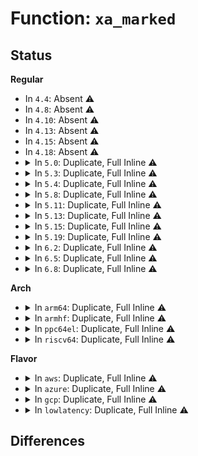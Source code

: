 # Function: <code>xa_marked</code>

## Status
<b>Regular</b>
<ul>
<li>
In <code>4.4</code>: Absent ⚠️
</li>
<li>
In <code>4.8</code>: Absent ⚠️
</li>
<li>
In <code>4.10</code>: Absent ⚠️
</li>
<li>
In <code>4.13</code>: Absent ⚠️
</li>
<li>
In <code>4.15</code>: Absent ⚠️
</li>
<li>
In <code>4.18</code>: Absent ⚠️
</li>
<li>
<details>
<summary>In <code>5.0</code>: Duplicate, Full Inline ⚠️</summary>

**Collision:** Static Duplication

**Inline:** Full

**Transformation:** False

**Instances:**

```
In mm/page-writeback.c (ffffffff8120f141)
Location: include/linux/xarray.h:357
Inline: True
Inline callers:
  - mm/page-writeback.c:__test_set_page_writeback
  - mm/page-writeback.c:test_clear_page_writeback
```
```
In mm/memfd.c (ffffffff812a8f89)
Location: include/linux/xarray.h:357
Inline: True
Inline callers:
  - mm/memfd.c:memfd_fcntl
```
```
In fs/fs-writeback.c (ffffffff812e127d)
Location: include/linux/xarray.h:357
Inline: True
Inline callers:
  - fs/fs-writeback.c:sync_inodes_sb
  - fs/fs-writeback.c:writeback_sb_inodes
  - fs/fs-writeback.c:writeback_single_inode
  - fs/fs-writeback.c:__writeback_single_inode
```
```
In fs/ext4/inode.c (ffffffff8136f382)
Location: include/linux/xarray.h:357
Inline: True
Inline callers:
  - fs/ext4/inode.c:ext4_punch_hole
  - fs/ext4/inode.c:ext4_bmap
  - fs/ext4/inode.c:ext4_writepages
```
```
In lib/xarray.c (ffffffff81a16d6f)
Location: include/linux/xarray.h:357
Inline: True
Inline callers:
  - lib/xarray.c:xas_find_marked
  - lib/xarray.c:xas_create
  - lib/xarray.c:xas_create
```
</details>
</li>
<li>
<details>
<summary>In <code>5.3</code>: Duplicate, Full Inline ⚠️</summary>

**Collision:** Static Duplication

**Inline:** Full

**Transformation:** False

**Instances:**

```
In mm/page-writeback.c (ffffffff8121ec60)
Location: include/linux/xarray.h:414
Inline: True
Inline callers:
  - mm/page-writeback.c:__test_set_page_writeback
  - mm/page-writeback.c:test_clear_page_writeback
```
```
In mm/memfd.c (ffffffff812c5447)
Location: include/linux/xarray.h:414
Inline: True
Inline callers:
  - mm/memfd.c:memfd_wait_for_pins
```
```
In fs/fs-writeback.c (ffffffff812ff9e5)
Location: include/linux/xarray.h:414
Inline: True
Inline callers:
  - fs/fs-writeback.c:sync_inodes_sb
  - fs/fs-writeback.c:writeback_sb_inodes
  - fs/fs-writeback.c:writeback_single_inode
  - fs/fs-writeback.c:__writeback_single_inode
```
```
In fs/ext4/inode.c (ffffffff813988d4)
Location: include/linux/xarray.h:414
Inline: True
Inline callers:
  - fs/ext4/inode.c:ext4_punch_hole
  - fs/ext4/inode.c:ext4_bmap
  - fs/ext4/inode.c:ext4_writepages
```
```
In lib/xarray.c (ffffffff81a868ff)
Location: include/linux/xarray.h:414
Inline: True
Inline callers:
  - lib/xarray.c:xas_find_marked
  - lib/xarray.c:xas_create
  - lib/xarray.c:xas_create
```
</details>
</li>
<li>
<details>
<summary>In <code>5.4</code>: Duplicate, Full Inline ⚠️</summary>

**Collision:** Static Duplication

**Inline:** Full

**Transformation:** False

**Instances:**

```
In mm/filemap.c (ffffffff81225fdc)
Location: include/linux/xarray.h:414
Inline: True
Inline callers:
  - mm/filemap.c:__filemap_fdatawrite_range
```
```
In mm/page-writeback.c (ffffffff8122c700)
Location: include/linux/xarray.h:414
Inline: True
Inline callers:
  - mm/page-writeback.c:__test_set_page_writeback
  - mm/page-writeback.c:test_clear_page_writeback
```
```
In mm/memfd.c (ffffffff812d6e1b)
Location: include/linux/xarray.h:414
Inline: True
Inline callers:
  - mm/memfd.c:memfd_wait_for_pins
```
```
In fs/fs-writeback.c (ffffffff81314904)
Location: include/linux/xarray.h:414
Inline: True
Inline callers:
  - fs/fs-writeback.c:sync_inodes_sb
  - fs/fs-writeback.c:writeback_sb_inodes
  - fs/fs-writeback.c:writeback_single_inode
  - fs/fs-writeback.c:__writeback_single_inode
```
```
In fs/ext4/inode.c (ffffffff813b1364)
Location: include/linux/xarray.h:414
Inline: True
Inline callers:
  - fs/ext4/inode.c:ext4_punch_hole
  - fs/ext4/inode.c:ext4_bmap
  - fs/ext4/inode.c:ext4_writepages
```
```
In lib/xarray.c (ffffffff81abdbc6)
Location: include/linux/xarray.h:414
Inline: True
Inline callers:
  - lib/xarray.c:xas_find_marked
  - lib/xarray.c:xas_create
  - lib/xarray.c:xas_create
```
</details>
</li>
<li>
<details>
<summary>In <code>5.8</code>: Duplicate, Full Inline ⚠️</summary>

**Collision:** Static Duplication

**Inline:** Full

**Transformation:** False

**Instances:**

```
In mm/filemap.c (ffffffff81251116)
Location: include/linux/xarray.h:414
Inline: True
Inline callers:
  - mm/filemap.c:__filemap_fdatawrite_range
```
```
In mm/page-writeback.c (ffffffff8125a01c)
Location: include/linux/xarray.h:414
Inline: True
Inline callers:
  - mm/page-writeback.c:__test_set_page_writeback
  - mm/page-writeback.c:test_clear_page_writeback
```
```
In mm/memfd.c (ffffffff8130bf87)
Location: include/linux/xarray.h:414
Inline: True
Inline callers:
  - mm/memfd.c:memfd_wait_for_pins
```
```
In fs/fs-writeback.c (ffffffff8134ba5a)
Location: include/linux/xarray.h:414
Inline: True
Inline callers:
  - fs/fs-writeback.c:wait_sb_inodes
  - fs/fs-writeback.c:writeback_sb_inodes
  - fs/fs-writeback.c:writeback_single_inode
  - fs/fs-writeback.c:__writeback_single_inode
```
```
In fs/ext4/inode.c (ffffffff813fcfc0)
Location: include/linux/xarray.h:414
Inline: True
Inline callers:
  - fs/ext4/inode.c:ext4_punch_hole
  - fs/ext4/inode.c:ext4_bmap
  - fs/ext4/inode.c:ext4_writepages
```
```
In lib/xarray.c (ffffffff815fb286)
Location: include/linux/xarray.h:414
Inline: True
Inline callers:
  - lib/xarray.c:xa_get_mark
  - lib/xarray.c:xas_find_marked
  - lib/xarray.c:xas_expand
  - lib/xarray.c:xas_expand
```
</details>
</li>
<li>
<details>
<summary>In <code>5.11</code>: Duplicate, Full Inline ⚠️</summary>

**Collision:** Static Duplication

**Inline:** Full

**Transformation:** False

**Instances:**

```
In mm/filemap.c (ffffffff8125c7a6)
Location: include/linux/xarray.h:414
Inline: True
Inline callers:
  - mm/filemap.c:__filemap_fdatawrite_range
```
```
In mm/page-writeback.c (ffffffff81265778)
Location: include/linux/xarray.h:414
Inline: True
Inline callers:
  - mm/page-writeback.c:__test_set_page_writeback
  - mm/page-writeback.c:test_clear_page_writeback
```
```
In mm/memfd.c (ffffffff81317e47)
Location: include/linux/xarray.h:414
Inline: True
Inline callers:
  - mm/memfd.c:memfd_wait_for_pins
```
```
In fs/fs-writeback.c (ffffffff8135897a)
Location: include/linux/xarray.h:414
Inline: True
Inline callers:
  - fs/fs-writeback.c:wait_sb_inodes
  - fs/fs-writeback.c:writeback_sb_inodes
  - fs/fs-writeback.c:writeback_single_inode
  - fs/fs-writeback.c:__writeback_single_inode
```
```
In fs/ext4/inode.c (ffffffff8140f72d)
Location: include/linux/xarray.h:414
Inline: True
Inline callers:
  - fs/ext4/inode.c:ext4_punch_hole
  - fs/ext4/inode.c:ext4_bmap
  - fs/ext4/inode.c:ext4_writepages
```
```
In lib/xarray.c (ffffffff8161fdf4)
Location: include/linux/xarray.h:414
Inline: True
Inline callers:
  - lib/xarray.c:xa_get_mark
  - lib/xarray.c:xas_find_marked
  - lib/xarray.c:xas_expand
  - lib/xarray.c:xas_expand
```
</details>
</li>
<li>
<details>
<summary>In <code>5.13</code>: Duplicate, Full Inline ⚠️</summary>

**Collision:** Static Duplication

**Inline:** Full

**Transformation:** False

**Instances:**

```
In mm/filemap.c (ffffffff8125dbd8)
Location: include/linux/xarray.h:416
Inline: True
Inline callers:
  - mm/filemap.c:filemap_range_needs_writeback
  - mm/filemap.c:__filemap_fdatawrite_range
```
```
In mm/page-writeback.c (ffffffff8126a27a)
Location: include/linux/xarray.h:416
Inline: True
Inline callers:
  - mm/page-writeback.c:__test_set_page_writeback
  - mm/page-writeback.c:test_clear_page_writeback
```
```
In mm/memfd.c (ffffffff8131e037)
Location: include/linux/xarray.h:416
Inline: True
Inline callers:
  - mm/memfd.c:memfd_wait_for_pins
```
```
In fs/fs-writeback.c (ffffffff8135f37a)
Location: include/linux/xarray.h:416
Inline: True
Inline callers:
  - fs/fs-writeback.c:wait_sb_inodes
  - fs/fs-writeback.c:writeback_sb_inodes
  - fs/fs-writeback.c:writeback_single_inode
  - fs/fs-writeback.c:__writeback_single_inode
```
```
In fs/ext4/inode.c (ffffffff81415aad)
Location: include/linux/xarray.h:416
Inline: True
Inline callers:
  - fs/ext4/inode.c:ext4_punch_hole
  - fs/ext4/inode.c:ext4_bmap
  - fs/ext4/inode.c:ext4_writepages
```
```
In lib/xarray.c (ffffffff81603574)
Location: include/linux/xarray.h:416
Inline: True
Inline callers:
  - lib/xarray.c:xa_get_mark
  - lib/xarray.c:xas_find_marked
```
</details>
</li>
<li>
<details>
<summary>In <code>5.15</code>: Duplicate, Full Inline ⚠️</summary>

**Collision:** Static Duplication

**Inline:** Full

**Transformation:** False

**Instances:**

```
In mm/filemap.c (ffffffff81299e95)
Location: include/linux/xarray.h:416
Inline: True
Inline callers:
  - mm/filemap.c:filemap_range_needs_writeback
```
```
In mm/page-writeback.c (ffffffff812a6f0d)
Location: include/linux/xarray.h:416
Inline: True
Inline callers:
  - mm/page-writeback.c:__test_set_page_writeback
  - mm/page-writeback.c:test_clear_page_writeback
  - mm/page-writeback.c:test_clear_page_writeback
```
```
In mm/memfd.c (ffffffff8136b417)
Location: include/linux/xarray.h:416
Inline: True
Inline callers:
  - mm/memfd.c:memfd_wait_for_pins
```
```
In fs/fs-writeback.c (ffffffff813adf8a)
Location: include/linux/xarray.h:416
Inline: True
Inline callers:
  - fs/fs-writeback.c:wait_sb_inodes
  - fs/fs-writeback.c:writeback_sb_inodes
  - fs/fs-writeback.c:writeback_single_inode
  - fs/fs-writeback.c:__writeback_single_inode
  - fs/fs-writeback.c:inode_do_switch_wbs
```
```
In fs/ext4/inode.c (ffffffff81468fc9)
Location: include/linux/xarray.h:416
Inline: True
Inline callers:
  - fs/ext4/inode.c:ext4_punch_hole
  - fs/ext4/inode.c:ext4_bmap
  - fs/ext4/inode.c:ext4_writepages
```
```
In lib/xarray.c (ffffffff81671f3e)
Location: include/linux/xarray.h:416
Inline: True
Inline callers:
  - lib/xarray.c:xa_get_mark
  - lib/xarray.c:xas_find_marked
```
</details>
</li>
<li>
<details>
<summary>In <code>5.19</code>: Duplicate, Full Inline ⚠️</summary>

**Collision:** Static Duplication

**Inline:** Full

**Transformation:** False

**Instances:**

```
In mm/filemap.c (ffffffff812f5861)
Location: include/linux/xarray.h:417
Inline: True
Inline callers:
  - mm/filemap.c:generic_file_read_iter
```
```
In mm/page-writeback.c (ffffffff812ff0e8)
Location: include/linux/xarray.h:417
Inline: True
Inline callers:
  - mm/page-writeback.c:__folio_start_writeback
  - mm/page-writeback.c:__folio_end_writeback
  - mm/page-writeback.c:__folio_end_writeback
```
```
In mm/memfd.c (ffffffff813e94a6)
Location: include/linux/xarray.h:417
Inline: True
Inline callers:
  - mm/memfd.c:memfd_wait_for_pins
```
```
In fs/fs-writeback.c (ffffffff81435109)
Location: include/linux/xarray.h:417
Inline: True
Inline callers:
  - fs/fs-writeback.c:sync_inodes_sb
  - fs/fs-writeback.c:writeback_sb_inodes
  - fs/fs-writeback.c:writeback_single_inode
  - fs/fs-writeback.c:__writeback_single_inode
  - fs/fs-writeback.c:inode_do_switch_wbs
```
```
In fs/iomap/direct-io.c (ffffffff8148d72e)
Location: include/linux/xarray.h:417
Inline: True
Inline callers:
  - fs/iomap/direct-io.c:__iomap_dio_rw
```
```
In fs/ext4/inode.c (ffffffff814e8d9b)
Location: include/linux/xarray.h:417
Inline: True
Inline callers:
  - fs/ext4/inode.c:ext4_punch_hole
  - fs/ext4/inode.c:ext4_bmap
  - fs/ext4/inode.c:ext4_writepages
```
```
In block/fops.c (ffffffff81670e52)
Location: include/linux/xarray.h:417
Inline: True
Inline callers:
  - block/fops.c:blkdev_read_iter
```
```
In lib/xarray.c (ffffffff8178c65a)
Location: include/linux/xarray.h:417
Inline: True
Inline callers:
  - lib/xarray.c:xa_get_mark
  - lib/xarray.c:xas_find_marked
```
</details>
</li>
<li>
<details>
<summary>In <code>6.2</code>: Duplicate, Full Inline ⚠️</summary>

**Collision:** Static Duplication

**Inline:** Full

**Transformation:** False

**Instances:**

```
In mm/filemap.c (ffffffff8135f71b)
Location: include/linux/xarray.h:418
Inline: True
Inline callers:
  - mm/filemap.c:generic_file_read_iter
```
```
In mm/page-writeback.c (ffffffff8136980f)
Location: include/linux/xarray.h:418
Inline: True
Inline callers:
  - mm/page-writeback.c:__folio_start_writeback
  - mm/page-writeback.c:__folio_end_writeback
  - mm/page-writeback.c:__folio_end_writeback
```
```
In mm/memfd.c (ffffffff81471486)
Location: include/linux/xarray.h:418
Inline: True
Inline callers:
  - mm/memfd.c:memfd_wait_for_pins
```
```
In fs/fs-writeback.c (ffffffff814c3149)
Location: include/linux/xarray.h:418
Inline: True
Inline callers:
  - fs/fs-writeback.c:sync_inodes_sb
  - fs/fs-writeback.c:writeback_sb_inodes
  - fs/fs-writeback.c:writeback_single_inode
  - fs/fs-writeback.c:__writeback_single_inode
  - fs/fs-writeback.c:inode_do_switch_wbs
```
```
In fs/iomap/direct-io.c (ffffffff815209ab)
Location: include/linux/xarray.h:418
Inline: True
Inline callers:
  - fs/iomap/direct-io.c:__iomap_dio_rw
```
```
In fs/ext4/inode.c (ffffffff815828ab)
Location: include/linux/xarray.h:418
Inline: True
Inline callers:
  - fs/ext4/inode.c:ext4_punch_hole
  - fs/ext4/inode.c:ext4_bmap
  - fs/ext4/inode.c:ext4_do_writepages
```
```
In block/fops.c (ffffffff8172c582)
Location: include/linux/xarray.h:418
Inline: True
Inline callers:
  - block/fops.c:blkdev_read_iter
```
```
In lib/xarray.c (ffffffff82049cfa)
Location: include/linux/xarray.h:418
Inline: True
Inline callers:
  - lib/xarray.c:xa_get_mark
  - lib/xarray.c:xas_find_marked
```
</details>
</li>
<li>
<details>
<summary>In <code>6.5</code>: Duplicate, Full Inline ⚠️</summary>

**Collision:** Static Duplication

**Inline:** Full

**Transformation:** False

**Instances:**

```
In mm/filemap.c (ffffffff81392153)
Location: include/linux/xarray.h:418
Inline: True
Inline callers:
  - mm/filemap.c:kiocb_write_and_wait
```
```
In mm/page-writeback.c (ffffffff8139b9ac)
Location: include/linux/xarray.h:418
Inline: True
Inline callers:
  - mm/page-writeback.c:__folio_start_writeback
  - mm/page-writeback.c:__folio_end_writeback
  - mm/page-writeback.c:__folio_end_writeback
```
```
In mm/memfd.c (ffffffff814a59b0)
Location: include/linux/xarray.h:418
Inline: True
Inline callers:
  - mm/memfd.c:memfd_wait_for_pins
```
```
In fs/fs-writeback.c (ffffffff814f8529)
Location: include/linux/xarray.h:418
Inline: True
Inline callers:
  - fs/fs-writeback.c:sync_inodes_sb
  - fs/fs-writeback.c:writeback_sb_inodes
  - fs/fs-writeback.c:writeback_single_inode
  - fs/fs-writeback.c:__writeback_single_inode
  - fs/fs-writeback.c:inode_do_switch_wbs
```
```
In fs/ext4/inode.c (ffffffff815b94a1)
Location: include/linux/xarray.h:418
Inline: True
Inline callers:
  - fs/ext4/inode.c:ext4_punch_hole
  - fs/ext4/inode.c:ext4_bmap
  - fs/ext4/inode.c:ext4_do_writepages
```
```
In lib/xarray.c (ffffffff820c7e53)
Location: include/linux/xarray.h:418
Inline: True
Inline callers:
  - lib/xarray.c:xa_get_mark
  - lib/xarray.c:xas_find_marked
```
</details>
</li>
<li>
<details>
<summary>In <code>6.8</code>: Duplicate, Full Inline ⚠️</summary>

**Collision:** Static Duplication

**Inline:** Full

**Transformation:** False

**Instances:**

```
In mm/filemap.c (ffffffff813ba1e3)
Location: include/linux/xarray.h:418
Inline: True
Inline callers:
  - mm/filemap.c:kiocb_write_and_wait
```
```
In mm/page-writeback.c (ffffffff813c43fb)
Location: include/linux/xarray.h:418
Inline: True
Inline callers:
  - mm/page-writeback.c:__folio_start_writeback
  - mm/page-writeback.c:__folio_end_writeback
  - mm/page-writeback.c:__folio_end_writeback
```
```
In mm/memfd.c (ffffffff814d6960)
Location: include/linux/xarray.h:418
Inline: True
Inline callers:
  - mm/memfd.c:memfd_wait_for_pins
```
```
In fs/fs-writeback.c (ffffffff8152cca9)
Location: include/linux/xarray.h:418
Inline: True
Inline callers:
  - fs/fs-writeback.c:sync_inodes_sb
  - fs/fs-writeback.c:writeback_sb_inodes
  - fs/fs-writeback.c:writeback_single_inode
  - fs/fs-writeback.c:__writeback_single_inode
  - fs/fs-writeback.c:inode_do_switch_wbs
```
```
In fs/ext4/inode.c (ffffffff815f2221)
Location: include/linux/xarray.h:418
Inline: True
Inline callers:
  - fs/ext4/inode.c:ext4_punch_hole
  - fs/ext4/inode.c:ext4_bmap
  - fs/ext4/inode.c:ext4_do_writepages
```
```
In lib/xarray.c (ffffffff821a27d3)
Location: include/linux/xarray.h:418
Inline: True
Inline callers:
  - lib/xarray.c:xa_get_mark
  - lib/xarray.c:xas_find_marked
```
</details>
</li>
</ul>
<b>Arch</b>
<ul>
<li>
<details>
<summary>In <code>arm64</code>: Duplicate, Full Inline ⚠️</summary>

**Collision:** Static Duplication

**Inline:** Full

**Transformation:** False

**Instances:**

```
In mm/filemap.c (ffff8000102b31cc)
Location: include/linux/xarray.h:414
Inline: True
Inline callers:
  - mm/filemap.c:__filemap_fdatawrite_range
```
```
In mm/page-writeback.c (ffff8000102bc084)
Location: include/linux/xarray.h:414
Inline: True
Inline callers:
  - mm/page-writeback.c:__test_set_page_writeback
  - mm/page-writeback.c:test_clear_page_writeback
```
```
In mm/memfd.c (ffff80001037bdb0)
Location: include/linux/xarray.h:414
Inline: True
Inline callers:
  - mm/memfd.c:memfd_wait_for_pins
```
```
In fs/fs-writeback.c (ffff8000103ca754)
Location: include/linux/xarray.h:414
Inline: True
Inline callers:
  - fs/fs-writeback.c:sync_inodes_sb
  - fs/fs-writeback.c:writeback_sb_inodes
  - fs/fs-writeback.c:writeback_single_inode
  - fs/fs-writeback.c:__writeback_single_inode
```
```
In fs/ext4/inode.c (ffff800010485cc8)
Location: include/linux/xarray.h:414
Inline: True
Inline callers:
  - fs/ext4/inode.c:ext4_punch_hole
  - fs/ext4/inode.c:ext4_bmap
  - fs/ext4/inode.c:ext4_writepages
```
```
In lib/xarray.c (ffff800010d99038)
Location: include/linux/xarray.h:414
Inline: True
Inline callers:
  - lib/xarray.c:xas_find_marked
  - lib/xarray.c:xas_create
  - lib/xarray.c:xas_create
```
</details>
</li>
<li>
<details>
<summary>In <code>armhf</code>: Duplicate, Full Inline ⚠️</summary>

**Collision:** Static Duplication

**Inline:** Full

**Transformation:** False

**Instances:**

```
In mm/filemap.c (c04e0428)
Location: include/linux/xarray.h:414
Inline: True
Inline callers:
  - mm/filemap.c:__filemap_fdatawrite_range
```
```
In mm/page-writeback.c (c04e7034)
Location: include/linux/xarray.h:414
Inline: True
Inline callers:
  - mm/page-writeback.c:__test_set_page_writeback
  - mm/page-writeback.c:test_clear_page_writeback
```
```
In mm/memfd.c (c0566b74)
Location: include/linux/xarray.h:414
Inline: True
Inline callers:
  - mm/memfd.c:memfd_wait_for_pins
```
```
In fs/fs-writeback.c (c05a6d2c)
Location: include/linux/xarray.h:414
Inline: True
Inline callers:
  - fs/fs-writeback.c:sync_inodes_sb
  - fs/fs-writeback.c:writeback_sb_inodes
  - fs/fs-writeback.c:writeback_single_inode
  - fs/fs-writeback.c:__writeback_single_inode
```
```
In fs/ext4/inode.c (c0647a10)
Location: include/linux/xarray.h:414
Inline: True
Inline callers:
  - fs/ext4/inode.c:ext4_punch_hole
  - fs/ext4/inode.c:ext4_bmap
  - fs/ext4/inode.c:ext4_writepages
```
```
In lib/xarray.c (c0e95a50)
Location: include/linux/xarray.h:414
Inline: True
Inline callers:
  - lib/xarray.c:xas_find_marked
  - lib/xarray.c:xas_create
  - lib/xarray.c:xas_create
```
</details>
</li>
<li>
<details>
<summary>In <code>ppc64el</code>: Duplicate, Full Inline ⚠️</summary>

**Collision:** Static Duplication

**Inline:** Full

**Transformation:** False

**Instances:**

```
In mm/filemap.c (c000000000369d3c)
Location: include/linux/xarray.h:414
Inline: True
Inline callers:
  - mm/filemap.c:__filemap_fdatawrite_range
```
```
In mm/page-writeback.c (c000000000373960)
Location: include/linux/xarray.h:414
Inline: True
Inline callers:
  - mm/page-writeback.c:__test_set_page_writeback
  - mm/page-writeback.c:test_clear_page_writeback
```
```
In mm/memfd.c (c000000000471290)
Location: include/linux/xarray.h:414
Inline: True
Inline callers:
  - mm/memfd.c:memfd_wait_for_pins
```
```
In fs/fs-writeback.c (c0000000004cc118)
Location: include/linux/xarray.h:414
Inline: True
Inline callers:
  - fs/fs-writeback.c:sync_inodes_sb
  - fs/fs-writeback.c:writeback_sb_inodes
  - fs/fs-writeback.c:writeback_single_inode
  - fs/fs-writeback.c:__writeback_single_inode
```
```
In fs/ext4/inode.c (c0000000005ab750)
Location: include/linux/xarray.h:414
Inline: True
Inline callers:
  - fs/ext4/inode.c:ext4_punch_hole
  - fs/ext4/inode.c:ext4_bmap
  - fs/ext4/inode.c:ext4_writepages
```
```
In lib/xarray.c (c000000000ede984)
Location: include/linux/xarray.h:414
Inline: True
Inline callers:
  - lib/xarray.c:xas_find_marked
  - lib/xarray.c:xas_create
  - lib/xarray.c:xas_create
```
</details>
</li>
<li>
<details>
<summary>In <code>riscv64</code>: Duplicate, Full Inline ⚠️</summary>

**Collision:** Static Duplication

**Inline:** Full

**Transformation:** False

**Instances:**

```
In mm/filemap.c (ffffffe0001d8948)
Location: include/linux/xarray.h:414
Inline: True
Inline callers:
  - mm/filemap.c:__filemap_fdatawrite_range
```
```
In mm/page-writeback.c (ffffffe0001de242)
Location: include/linux/xarray.h:414
Inline: True
Inline callers:
  - mm/page-writeback.c:__test_set_page_writeback
  - mm/page-writeback.c:test_clear_page_writeback
```
```
In mm/memfd.c (ffffffe000252594)
Location: include/linux/xarray.h:414
Inline: True
Inline callers:
  - mm/memfd.c:memfd_wait_for_pins
```
```
In fs/fs-writeback.c (ffffffe000288918)
Location: include/linux/xarray.h:414
Inline: True
Inline callers:
  - fs/fs-writeback.c:sync_inodes_sb
  - fs/fs-writeback.c:writeback_sb_inodes
  - fs/fs-writeback.c:writeback_single_inode
  - fs/fs-writeback.c:__writeback_single_inode
```
```
In fs/ext4/inode.c (ffffffe00030de44)
Location: include/linux/xarray.h:414
Inline: True
Inline callers:
  - fs/ext4/inode.c:ext4_punch_hole
  - fs/ext4/inode.c:ext4_bmap
  - fs/ext4/inode.c:ext4_writepages
```
```
In lib/xarray.c (ffffffe0008c209c)
Location: include/linux/xarray.h:414
Inline: True
Inline callers:
  - lib/xarray.c:xas_find_marked
  - lib/xarray.c:xas_create
  - lib/xarray.c:xas_create
```
</details>
</li>
</ul>
<b>Flavor</b>
<ul>
<li>
<details>
<summary>In <code>aws</code>: Duplicate, Full Inline ⚠️</summary>

**Collision:** Static Duplication

**Inline:** Full

**Transformation:** False

**Instances:**

```
In mm/filemap.c (ffffffff8121e62c)
Location: include/linux/xarray.h:414
Inline: True
Inline callers:
  - mm/filemap.c:__filemap_fdatawrite_range
```
```
In mm/page-writeback.c (ffffffff81224d50)
Location: include/linux/xarray.h:414
Inline: True
Inline callers:
  - mm/page-writeback.c:__test_set_page_writeback
  - mm/page-writeback.c:test_clear_page_writeback
```
```
In mm/memfd.c (ffffffff812cf3fb)
Location: include/linux/xarray.h:414
Inline: True
Inline callers:
  - mm/memfd.c:memfd_wait_for_pins
```
```
In fs/fs-writeback.c (ffffffff8130cee4)
Location: include/linux/xarray.h:414
Inline: True
Inline callers:
  - fs/fs-writeback.c:sync_inodes_sb
  - fs/fs-writeback.c:writeback_sb_inodes
  - fs/fs-writeback.c:writeback_single_inode
  - fs/fs-writeback.c:__writeback_single_inode
```
```
In fs/ext4/inode.c (ffffffff813a9944)
Location: include/linux/xarray.h:414
Inline: True
Inline callers:
  - fs/ext4/inode.c:ext4_punch_hole
  - fs/ext4/inode.c:ext4_bmap
  - fs/ext4/inode.c:ext4_writepages
```
```
In lib/xarray.c (ffffffff81a5ca16)
Location: include/linux/xarray.h:414
Inline: True
Inline callers:
  - lib/xarray.c:xas_find_marked
  - lib/xarray.c:xas_create
  - lib/xarray.c:xas_create
```
</details>
</li>
<li>
<details>
<summary>In <code>azure</code>: Duplicate, Full Inline ⚠️</summary>

**Collision:** Static Duplication

**Inline:** Full

**Transformation:** False

**Instances:**

```
In mm/filemap.c (ffffffff812117ec)
Location: include/linux/xarray.h:414
Inline: True
Inline callers:
  - mm/filemap.c:__filemap_fdatawrite_range
```
```
In mm/page-writeback.c (ffffffff81217eea)
Location: include/linux/xarray.h:414
Inline: True
Inline callers:
  - mm/page-writeback.c:__test_set_page_writeback
  - mm/page-writeback.c:test_clear_page_writeback
```
```
In mm/memfd.c (ffffffff812c007f)
Location: include/linux/xarray.h:414
Inline: True
Inline callers:
  - mm/memfd.c:memfd_wait_for_pins
```
```
In fs/fs-writeback.c (ffffffff812fdb04)
Location: include/linux/xarray.h:414
Inline: True
Inline callers:
  - fs/fs-writeback.c:sync_inodes_sb
  - fs/fs-writeback.c:writeback_sb_inodes
  - fs/fs-writeback.c:writeback_single_inode
  - fs/fs-writeback.c:__writeback_single_inode
```
```
In fs/ext4/inode.c (ffffffff8139a3d4)
Location: include/linux/xarray.h:414
Inline: True
Inline callers:
  - fs/ext4/inode.c:ext4_punch_hole
  - fs/ext4/inode.c:ext4_bmap
  - fs/ext4/inode.c:ext4_writepages
```
```
In lib/xarray.c (ffffffff81a19af6)
Location: include/linux/xarray.h:414
Inline: True
Inline callers:
  - lib/xarray.c:xas_find_marked
  - lib/xarray.c:xas_create
  - lib/xarray.c:xas_create
```
</details>
</li>
<li>
<details>
<summary>In <code>gcp</code>: Duplicate, Full Inline ⚠️</summary>

**Collision:** Static Duplication

**Inline:** Full

**Transformation:** False

**Instances:**

```
In mm/filemap.c (ffffffff8121c3cc)
Location: include/linux/xarray.h:414
Inline: True
Inline callers:
  - mm/filemap.c:__filemap_fdatawrite_range
```
```
In mm/page-writeback.c (ffffffff81222af0)
Location: include/linux/xarray.h:414
Inline: True
Inline callers:
  - mm/page-writeback.c:__test_set_page_writeback
  - mm/page-writeback.c:test_clear_page_writeback
```
```
In mm/memfd.c (ffffffff812cd20b)
Location: include/linux/xarray.h:414
Inline: True
Inline callers:
  - mm/memfd.c:memfd_wait_for_pins
```
```
In fs/fs-writeback.c (ffffffff8130acd4)
Location: include/linux/xarray.h:414
Inline: True
Inline callers:
  - fs/fs-writeback.c:sync_inodes_sb
  - fs/fs-writeback.c:writeback_sb_inodes
  - fs/fs-writeback.c:writeback_single_inode
  - fs/fs-writeback.c:__writeback_single_inode
```
```
In fs/ext4/inode.c (ffffffff813a71a4)
Location: include/linux/xarray.h:414
Inline: True
Inline callers:
  - fs/ext4/inode.c:ext4_punch_hole
  - fs/ext4/inode.c:ext4_bmap
  - fs/ext4/inode.c:ext4_writepages
```
```
In lib/xarray.c (ffffffff81ac8e06)
Location: include/linux/xarray.h:414
Inline: True
Inline callers:
  - lib/xarray.c:xas_find_marked
  - lib/xarray.c:xas_create
  - lib/xarray.c:xas_create
```
</details>
</li>
<li>
<details>
<summary>In <code>lowlatency</code>: Duplicate, Full Inline ⚠️</summary>

**Collision:** Static Duplication

**Inline:** Full

**Transformation:** False

**Instances:**

```
In mm/filemap.c (ffffffff8122b45c)
Location: include/linux/xarray.h:414
Inline: True
Inline callers:
  - mm/filemap.c:__filemap_fdatawrite_range
```
```
In mm/page-writeback.c (ffffffff81231cd0)
Location: include/linux/xarray.h:414
Inline: True
Inline callers:
  - mm/page-writeback.c:__test_set_page_writeback
  - mm/page-writeback.c:test_clear_page_writeback
```
```
In mm/memfd.c (ffffffff812ddf98)
Location: include/linux/xarray.h:414
Inline: True
Inline callers:
  - mm/memfd.c:memfd_wait_for_pins
```
```
In fs/fs-writeback.c (ffffffff8131c40e)
Location: include/linux/xarray.h:414
Inline: True
Inline callers:
  - fs/fs-writeback.c:sync_inodes_sb
  - fs/fs-writeback.c:writeback_sb_inodes
  - fs/fs-writeback.c:writeback_single_inode
  - fs/fs-writeback.c:__writeback_single_inode
```
```
In fs/ext4/inode.c (ffffffff813bb9b4)
Location: include/linux/xarray.h:414
Inline: True
Inline callers:
  - fs/ext4/inode.c:ext4_punch_hole
  - fs/ext4/inode.c:ext4_bmap
  - fs/ext4/inode.c:ext4_writepages
```
```
In lib/xarray.c (ffffffff81ad52e6)
Location: include/linux/xarray.h:414
Inline: True
Inline callers:
  - lib/xarray.c:xas_find_marked
  - lib/xarray.c:xas_create
  - lib/xarray.c:xas_create
```
</details>
</li>
</ul>

## Differences
